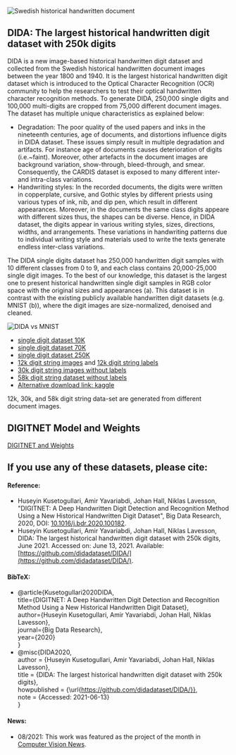 ![Swedish historical handwritten document](https://ars.els-cdn.com/content/image/1-s2.0-S2214579620300502-gr001.jpg)

## DIDA: The largest historical handwritten digit dataset with 250k digits
DIDA is a new image-based historical handwritten digit dataset and collected from the Swedish historical handwritten document images between the year 1800 and 1940. It is the largest historical handwritten digit dataset which is introduced to the Optical Character Recognition (OCR) community to help the researchers to test their optical handwritten character recognition methods. To generate DIDA, 250,000 single digits and 100,000 multi-digits are cropped from 75,000 different document images. The dataset has multiple unique characteristics as explained below:

* Degradation: The poor quality of the used papers and inks in the nineteenth centuries, age of documents, and distortions influence digits in DIDA dataset. These issues simply result in multiple degradation and artifacts. For instance age of documents causes deterioration of digits (i.e.~faint). Moreover, other artefacts in the document images are background variation, show-through, bleed-through, and smear. Consequently, the CARDIS dataset is exposed to many different inter- and intra-class variations.
* Handwriting styles: In the recorded documents, the digits were written in copperplate, cursive, and Gothic styles by different priests using various types of ink, nib, and dip pen, which result in different appearances. Moreover, in the documents the same class digits appeare with different sizes thus, the shapes can be diverse. Hence, in DIDA dataset, the digits appear in various writing styles, sizes, directions, widths, and arrangements. These variations in handwriting patterns due to individual writing style and materials used to write the texts generate endless inter-class variations.

The DIDA single digits dataset has 250,000 handwritten digit samples with 10 different classes from 0 to 9, and each class contains 20,000-25,000 single digit images. To the best of our knowledge, this dataset is the largest one to present historical handwritten single digit samples in RGB color space with the original sizes and appearances (a). This dataset is in contrast with the existing publicly available handwritten digit datasets (e.g. MNIST (b)), where the digit images are size-normalized, denoised and cleaned.

![DIDA vs MNIST](https://ars.els-cdn.com/content/image/1-s2.0-S2214579620300502-gr004.jpg)

* [single digit dataset 10K](https://drive.google.com/file/d/1d-U-lxIoS5QuPEYPvHA2-Bm4pULsTb06/view?usp=sharing)
* [single digit dataset 70K](https://drive.google.com/file/d/1WOlgL8itWZ0bTelgQcORzltnaFR2vkQy/view?usp=sharing)
* [single digit dataset 250K](https://drive.google.com/file/d/1J-NZFBdxqUQuY2mu3aBexhfiY6WUFlCn/view?ts=60f97e6c) 
* [12k digit string images](https://www.kaggle.com/ayavariabdi/didadataset?select=DIDA_12000_String_Digit_Images) and [12k digit string labels](https://www.kaggle.com/ayavariabdi/didadataset?select=DIDA_12000_String_Digit_Labels.csv)
* [30k digit string images without labels](https://www.kaggle.com/ayavariabdi/didadataset?select=DIDA_30K_String_Digit_Images)
* [58k digit string dataset without labels](https://www.kaggle.com/ayavariabdi/didadataset?select=58k+Digit_String_without_label)
* [Alternative download link: kaggle](https://www.kaggle.com/ayavariabdi/didadataset)

 12k, 30k, and 58k digit string data-set are generated from different document images. 

## DIGITNET Model and Weights
[DIGITNET and Weights](https://www.kaggle.com/datasets/ayavariabdi/didadataset)

## If you use any of these datasets, please cite:
#### Reference:

* Huseyin Kusetogullari, Amir Yavariabdi, Johan Hall, Niklas Lavesson, "DIGITNET: A Deep Handwritten Digit Detection and Recognition Method Using a New Historical                  Handwritten Digit Dataset", Big Data Research, 2020, DOI: [10.1016/j.bdr.2020.100182](https://doi.org/10.1016/j.bdr.2020.100182).
* Huseyin Kusetogullari, Amir Yavariabdi, Johan Hall, Niklas Lavesson, DIDA: The largest historical handwritten digit dataset with 250k digits, June 2021. Accessed on: June 13,        2021. Available: [https://github.com/didadataset/DIDA/](https://github.com/didadataset/DIDA/). 

#### BibTeX:
* @article{Kusetogullari2020DIDA,  
           title={DIGITNET: A Deep Handwritten Digit Detection and Recognition Method Using a New Historical Handwritten Digit Dataset},  
           author={Huseyin Kusetogullari, Amir Yavariabdi, Johan Hall, Niklas Lavesson},  
           journal={Big Data Research},  
           year={2020}  
           }
* @misc{DIDA2020,  
       author = {Huseyin Kusetogullari, Amir Yavariabdi, Johan Hall, Niklas Lavesson},    
       title = {DIDA: The largest historical handwritten digit dataset with 250k digits},    
       howpublished = {\url{https://github.com/didadataset/DIDA/}},  
       note = {Accessed: 2021-06-13}  
       }
#### News:
* 08/2021: This work was featured as the project of the month in [Computer Vision News](https://www.rsipvision.com/ComputerVisionNews-2021August/28/).
